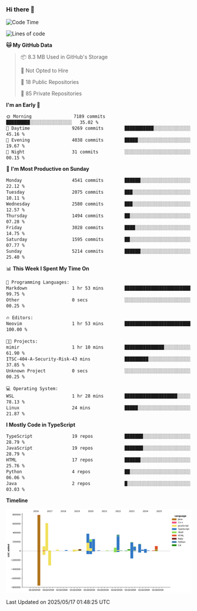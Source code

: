 ### Hi there 👋

<!--
**Clumsy-Coder/Clumsy-Coder** is a ✨ _special_ ✨ repository because its `README.md` (this file) appears on your GitHub profile.

Here are some ideas to get you started:

- 🔭 I’m currently working on ...
- 🌱 I’m currently learning ...
- 👯 I’m looking to collaborate on ...
- 🤔 I’m looking for help with ...
- 💬 Ask me about ...
- 📫 How to reach me: ...
- 😄 Pronouns: ...
- ⚡ Fun fact: ...
-->

<!-- anmol098/waka-readme-stats -->
<!--START_SECTION:waka-->
![Code Time](http://img.shields.io/badge/Code%20Time-1%2C266%20hrs%2032%20mins-blue)

![Lines of code](https://img.shields.io/badge/From%20Hello%20World%20I%27ve%20Written-3.6%20million%20lines%20of%20code-blue)

**🐱 My GitHub Data** 

> 📦 8.3 MB Used in GitHub's Storage 
 > 
> 🚫 Not Opted to Hire
 > 
> 📜 18 Public Repositories 
 > 
> 🔑 85 Private Repositories 
 > 
**I'm an Early 🐤** 

```text
🌞 Morning                7189 commits        █████████░░░░░░░░░░░░░░░░   35.02 % 
🌆 Daytime                9269 commits        ███████████░░░░░░░░░░░░░░   45.16 % 
🌃 Evening                4038 commits        █████░░░░░░░░░░░░░░░░░░░░   19.67 % 
🌙 Night                  31 commits          ░░░░░░░░░░░░░░░░░░░░░░░░░   00.15 % 
```
📅 **I'm Most Productive on Sunday** 

```text
Monday                   4541 commits        ██████░░░░░░░░░░░░░░░░░░░   22.12 % 
Tuesday                  2075 commits        ███░░░░░░░░░░░░░░░░░░░░░░   10.11 % 
Wednesday                2580 commits        ███░░░░░░░░░░░░░░░░░░░░░░   12.57 % 
Thursday                 1494 commits        ██░░░░░░░░░░░░░░░░░░░░░░░   07.28 % 
Friday                   3028 commits        ████░░░░░░░░░░░░░░░░░░░░░   14.75 % 
Saturday                 1595 commits        ██░░░░░░░░░░░░░░░░░░░░░░░   07.77 % 
Sunday                   5214 commits        ██████░░░░░░░░░░░░░░░░░░░   25.40 % 
```


📊 **This Week I Spent My Time On** 

```text
💬 Programming Languages: 
Markdown                 1 hr 53 mins        █████████████████████████   99.75 % 
Other                    0 secs              ░░░░░░░░░░░░░░░░░░░░░░░░░   00.25 % 

🔥 Editors: 
Neovim                   1 hr 53 mins        █████████████████████████   100.00 % 

🐱‍💻 Projects: 
mimir                    1 hr 10 mins        ███████████████░░░░░░░░░░   61.90 % 
ITSC-404-A-Security-Risk-43 mins             █████████░░░░░░░░░░░░░░░░   37.85 % 
Unknown Project          0 secs              ░░░░░░░░░░░░░░░░░░░░░░░░░   00.25 % 

💻 Operating System: 
WSL                      1 hr 28 mins        ████████████████████░░░░░   78.13 % 
Linux                    24 mins             █████░░░░░░░░░░░░░░░░░░░░   21.87 % 
```

**I Mostly Code in TypeScript** 

```text
TypeScript               19 repos            ███████░░░░░░░░░░░░░░░░░░   28.79 % 
JavaScript               19 repos            ███████░░░░░░░░░░░░░░░░░░   28.79 % 
HTML                     17 repos            ██████░░░░░░░░░░░░░░░░░░░   25.76 % 
Python                   4 repos             ██░░░░░░░░░░░░░░░░░░░░░░░   06.06 % 
Java                     2 repos             █░░░░░░░░░░░░░░░░░░░░░░░░   03.03 % 
```



**Timeline**

![Lines of Code chart](https://raw.githubusercontent.com/Clumsy-Coder/Clumsy-Coder/main/assets/bar_graph.png)


 Last Updated on 2025/05/17 01:48:25 UTC
<!--END_SECTION:waka-->
